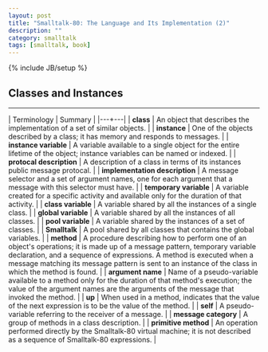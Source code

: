 ```yaml
---
layout: post
title: "Smalltalk-80: The Language and Its Implementation (2)"
description: ""
category: smalltalk 
tags: [smalltalk, book]
---
```

{% include JB/setup %}


## Classes and Instances
---

| Terminology | Summary |
|---+---|
| **class** | An object that describes the implementation of a set of similar objects. |
| **instance** | One of the objects described by a class; it has memory and responds to messages. |
| **instance variable** | A variable available to a single object for the entire lifetime of the object; instance variables can be named or indexed. |
| **protocal description** | A description of a class in terms of its instances public message protocal. |
| **implementation description** | A message selector and a set of argument names, one for each argument that a message with this selector must have. |
| **temporary variable** | A variable created for a specific activity and available only for the duration of that activity. |
| **class variable** | A variable shared by all the instances of a single class. |
| **global variable** | A variable shared by all the instances of all classes. |
| **pool variable** | A variable shared by the instances of a set of classes. |
| **Smalltalk** | A pool shared by all classes that contains the global variables. |
| **method** | A procedure describing how to perform one of an object's operations; it is made up of a message pattern, temporary variable declaration, and a sequence of expressions. A method is executed when a message matching its message pattern is sent to an instance of the class in which the method is found. |
| **argument name** | Name of a pseudo-variable available to a method only for the duration of that method's execution; the value of the argument names are the arguments of the message that invoked the method. |
| **up** | When used in a method, indicates that the value of the next expression is to be the value of the method. |
| **self** | A pseudo-variable referring to the receiver of a message. |
| **message category** | A group of methods in a class description. |
| **primitive method** | An operation performed directly by the Smalltalk-80 virtual machine; it is not described as a sequence of Smalltalk-80 expressions. |

